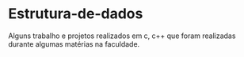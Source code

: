 # Estrutura-de-dados
Alguns trabalho e projetos realizados em c, c++ que foram realizadas durante algumas matérias na faculdade.

